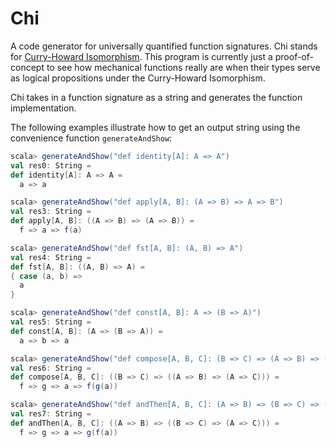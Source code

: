 # Chi
A code generator for universally quantified function signatures. Chi stands 
for [Curry-Howard Isomorphism](https://en.wikipedia.org/wiki/Curry%E2%80%93Howard_correspondence). 
This program is currently just a proof-of-concept to see how mechanical functions really
are when their types serve as logical propositions under the Curry-Howard Isomorphism.

Chi takes in a function signature as a string and generates the function implementation.

The following examples illustrate how to get an output string using the convenience function
`generateAndShow`:

```scala
scala> generateAndShow("def identity[A]: A => A")
val res0: String =
def identity[A]: A => A =
  a => a

scala> generateAndShow("def apply[A, B]: (A => B) => A => B")
val res3: String =
def apply[A, B]: ((A => B) => (A => B)) =
  f => a => f(a)

scala> generateAndShow("def fst[A, B]: (A, B) => A")
val res4: String =
def fst[A, B]: ((A, B) => A) =
{ case (a, b) =>
  a
}

scala> generateAndShow("def const[A, B]: A => (B => A)")
val res5: String =
def const[A, B]: (A => (B => A)) =
  a => b => a

scala> generateAndShow("def compose[A, B, C]: (B => C) => (A => B) => (A => C)")
val res6: String =
def compose[A, B, C]: ((B => C) => ((A => B) => (A => C))) =
  f => g => a => f(g(a))

scala> generateAndShow("def andThen[A, B, C]: (A => B) => (B => C) => (A => C)")
val res7: String =
def andThen[A, B, C]: ((A => B) => ((B => C) => (A => C))) =
  f => g => a => g(f(a))


```